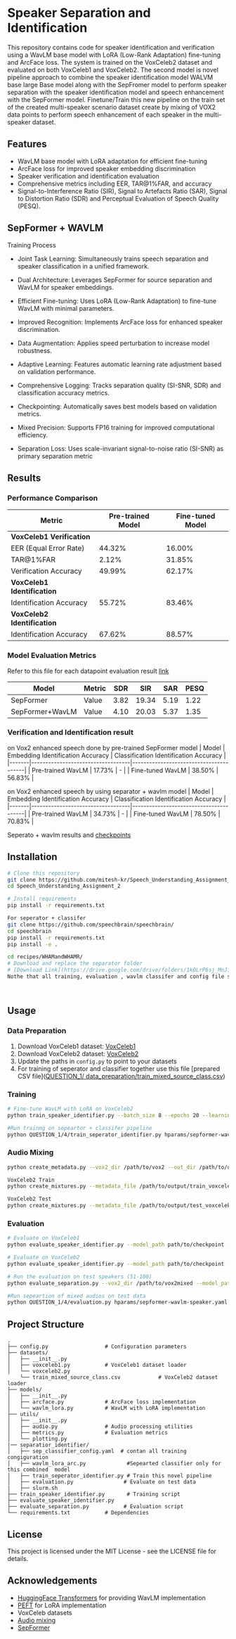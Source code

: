 # Speaker Separation and Identification

This repository contains code for speaker identification and verification using a WavLM base model with LoRA (Low-Rank Adaptation) fine-tuning and ArcFace loss. The system is trained on the VoxCeleb2 dataset and evaluated on both VoxCeleb1 and VoxCeleb2. The second model is novel pipeline approach to combine the speaker identification model WALVM base large Base model along with the SepFromer model to perform speaker separation with the speaker identification model and speech enhancement with the SepFormer model. Finetune/Train this new pipeline on the train set of the created multi-speaker scenario dataset create by mixing of VOX2 data points to perform speech enhancement of each speaker in the multi-speaker dataset. 
 

## Features

- WavLM base model with LoRA adaptation for efficient fine-tuning
- ArcFace loss for improved speaker embedding discrimination
- Speaker verification and identification evaluation
- Comprehensive metrics including EER, TAR@1%FAR, and accuracy
- Signal-to-Interference Ratio (SIR), Signal to Artefacts Ratio (SAR), Signal to Distortion Ratio (SDR) and Perceptual Evaluation of Speech Quality (PESQ). 


## SepFormer + WAVLM 
Training Process

- Joint Task Learning: Simultaneously trains speech separation and speaker classification in a unified framework.

- Dual Architecture: Leverages SepFormer for source separation and WavLM for speaker embeddings.

- Efficient Fine-tuning: Uses LoRA (Low-Rank Adaptation) to fine-tune WavLM with minimal parameters.

- Improved Recognition: Implements ArcFace loss for enhanced speaker discrimination.

- Data Augmentation: Applies speed perturbation to increase model robustness.

- Adaptive Learning: Features automatic learning rate adjustment based on validation performance.

- Comprehensive Logging: Tracks separation quality (SI-SNR, SDR) and classification accuracy metrics.

- Checkpointing: Automatically saves best models based on validation metrics.

- Mixed Precision: Supports FP16 training for improved computational efficiency.

- Separation Loss: Uses scale-invariant signal-to-noise ratio (SI-SNR) as primary separation metric


## Results

### Performance Comparison

| Metric | Pre-trained Model | Fine-tuned Model |
|--------|-------------------|------------------|
| **VoxCeleb1 Verification** |                   |                  |
| EER (Equal Error Rate) | 44.32% | 16.00% |
| TAR@1%FAR | 2.12% | 31.85% |
| Verification Accuracy | 49.99% | 62.17% |
| **VoxCeleb1 Identification** |                   |                  |
| Identification Accuracy | 55.72% | 83.46% |
| **VoxCeleb2 Identification** |                   |                  |
| Identification Accuracy | 67.62% | 88.57% |

### Model Evaluation Metrics
Refer to this file for each datapoint evaluation result [link](https://github.com/mitesh-kr/Speech_Understanding_Assignment_2/blob/02bfe36988f9582444c187b444f3fd3035f5fdc4/QUESTION_1/results/evaluation_test.csv)

| Model | Metric | SDR | SIR | SAR | PESQ |
|-------|--------|-----|-----|-----|------|
| SepFormer | Value | 3.82 | 19.34 | 5.19 | 1.22 |
| SepFormer+WavLM | Value | 4.10 | 20.03 | 5.37 | 1.35 |

### Verification and Identification result
on Vox2 enhanced speech done by pre-trained  SepFormer model
| Model | Embedding Identification Accuracy | Classification Identification Accuracy |
|-------|-----------------------------------|----------------------------------------|
| Pre-trained WavLM | 17.73% | - |
| Fine-tuned WavLM | 38.50% | 56.83% |

on Vox2 enhanced speech by using separator + wavlm model
| Model | Embedding Identification Accuracy | Classification Identification Accuracy |
|-------|-----------------------------------|----------------------------------------|
| Pre-trained WavLM | 34.73% | - |
| Fine-tuned WavLM | 78.50% | 70.83% |

Seperato + wavlm results and [checkpoints](https://drive.google.com/drive/folders/1SU5g7ZxhD_uw4IVw4qLFKt2pv98XOsgk?usp=sharing)

## Installation

```bash
# Clone this repository
git clone https://github.com/mitesh-kr/Speech_Understanding_Assignment_2.git 
cd Speech_Understanding_Assignment_2

# Install requirements
pip install -r requirements.txt

For seperator + classifer
git clone https://github.com/speechbrain/speechbrain/
cd speechbrain
pip install -r requirements.txt
pip install -e .

cd recipes/WHAMandWHAMR/
# Download and replace the separator folder
# [Download Link](https://drive.google.com/drive/folders/1kOLrP6sj_MnJ1IKjxr9OxgVxOaMUhLXd?usp=sharing)
Nothe that all training, evaluation , wavlm classifer and config file should be in same directory.




```

## Usage

### Data Preparation

1. Download VoxCeleb1 dataset: [VoxCeleb1](https://www.robots.ox.ac.uk/~vgg/data/voxceleb/vox1.html)
2. Download VoxCeleb2 dataset: [VoxCeleb2](https://www.robots.ox.ac.uk/~vgg/data/voxceleb/vox2.html)
3. Update the paths in `config.py` to point to your datasets
4. For training of seperator and classifier together use this file [prepared CSV file]([QUESTION_1/ data_preparation/train_mixed_source_class.csv](https://github.com/mitesh-kr/Speech_Understanding_Assignment_2/blob/213946bb788c8de81cdb0d4c8caeffd0d59fc23e/QUESTION_1/%20data_preparation/train_mixed_source_class.csv))

### Training

```bash
# Fine-tune WavLM with LoRA on VoxCeleb2
python train_speaker_identifier.py --batch_size 8 --epochs 20 --learning_rate 1e-4

#Run trainng on sepeartor + classifer pipeline
python QUESTION_1/4/train_seperator_identifier.py hparams/sepformer-wavlm-speaker.yaml --data_folder /path/to/data --train_data /path/to/train.csv

```

### Audio Mixing


```bash
python create_metadata.py --vox2_dir /path/to/vox2 --out_dir /path/to/output

VoxCeleb2 Train
python create_mixtures.py --metadata_file /path/to/output/train_voxceleb2_metadata.csv --output_dir /path/to/train_mixtures --n_mix 1000

VoxCeleb2 Test
python create_mixtures.py --metadata_file /path/to/output/test_voxceleb2_metadata.csv --output_dir /path/to/test_mixtures --n_mix 500


```

### Evaluation

```bash
# Evaluate on VoxCeleb1
python evaluate_speaker_identifier.py --model_path path/to/checkpoint --dataset voxceleb1

# Evaluate on VoxCeleb2
python evaluate_speaker_identifier.py --model_path path/to/checkpoint --dataset voxceleb2

# Run the evaluation on test speakers (51-100)
python evaluate_separation.py --vox2_dir /path/to/vox2mixed --model_path checkpoints/best_model.pt --output_dir separation_results --num_mixtures 100 --train_eval test

#Run sepeartion of mixed audios on test data
python QUESTION_1/4/evaluation.py hparams/sepformer-wavlm-speaker.yaml --test_data /path/to/test.csv
```

## Project Structure

```
.
├── config.py                  # Configuration parameters
├── datasets/
│   ├── __init__.py
│   ├── voxceleb1.py           # VoxCeleb1 dataset loader
│   └── voxceleb2.py
    └── train_mixed_source_class.csv            # VoxCeleb2 dataset loader
├── models/
│   ├── __init__.py
│   ├── arcface.py             # ArcFace loss implementation
│   └── wavlm_lora.py          # WavLM with LoRA implementation
├── utils/
│   ├── __init__.py
│   ├── audio.py               # Audio processing utilities
│   ├── metrics.py             # Evaluation metrics
│   └── plotting.py
|── separatior_identifier/
│   ├── sep_classifier_config.yaml  # contan all training congiguration
│   ├── wavlm_lora_arc.py             #Sepearted classifier only for this combined  model
│   ├── train_seperator_identifier.py # Train this novel pipeline
│   ├── evaluation.py                # Evaluate on test data
|   ├── slurm.sh
├── train_speaker_identifier.py       # Training script
├── evaluate_speaker_identifier.py
├── evaluate_separation.py           # Evaluation script
└── requirements.txt           # Dependencies
```



## License

This project is licensed under the MIT License - see the LICENSE file for details.

## Acknowledgements

- [HuggingFace Transformers](https://github.com/huggingface/transformers) for providing WavLM implementation
- [PEFT](https://github.com/huggingface/peft) for LoRA implementation
- VoxCeleb datasets
- [Audio mixing](https://github.com/JorisCos/LibriMix/blob/master/generate_librimix.sh)
- [SepFormer](https://huggingface.co/speechbrain/sepformer-whamr)

